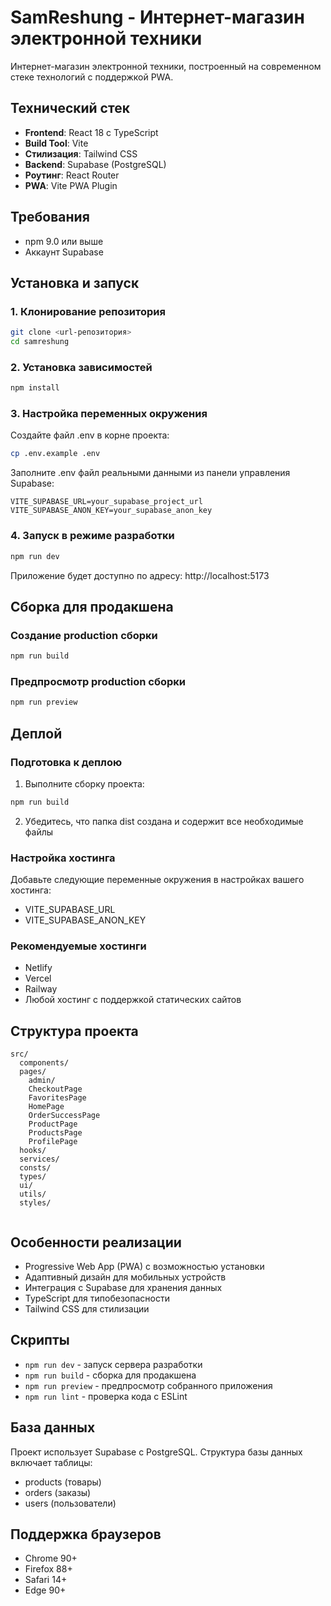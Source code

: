 # SamReshung - Интернет-магазин электронной техники

Интернет-магазин электронной техники, построенный на современном стеке технологий с поддержкой PWA.

## Технический стек

- **Frontend**: React 18 с TypeScript
- **Build Tool**: Vite
- **Стилизация**: Tailwind CSS
- **Backend**: Supabase (PostgreSQL)
- **Роутинг**: React Router
- **PWA**: Vite PWA Plugin

## Требования

- npm 9.0 или выше
- Аккаунт Supabase

## Установка и запуск

### 1. Клонирование репозитория

```bash
git clone <url-репозитория>
cd samreshung
```

### 2. Установка зависимостей

```bash
npm install
```

### 3. Настройка переменных окружения

Создайте файл .env в корне проекта:

```bash
cp .env.example .env
```

Заполните .env файл реальными данными из панели управления Supabase:

```env
VITE_SUPABASE_URL=your_supabase_project_url
VITE_SUPABASE_ANON_KEY=your_supabase_anon_key
```

### 4. Запуск в режиме разработки

```bash
npm run dev
```

Приложение будет доступно по адресу: http://localhost:5173

## Сборка для продакшена

### Создание production сборки

```bash
npm run build
```

### Предпросмотр production сборки

```bash
npm run preview
```

## Деплой

### Подготовка к деплою

1. Выполните сборку проекта:
```bash
npm run build
```

2. Убедитесь, что папка dist создана и содержит все необходимые файлы

### Настройка хостинга

Добавьте следующие переменные окружения в настройках вашего хостинга:

- VITE_SUPABASE_URL
- VITE_SUPABASE_ANON_KEY

### Рекомендуемые хостинги

- Netlify
- Vercel
- Railway
- Любой хостинг с поддержкой статических сайтов

## Структура проекта

```
src/
  components/    
  pages/ 
    admin/
    CheckoutPage
    FavoritesPage
    HomePage
    OrderSuccessPage
    ProductPage
    ProductsPage
    ProfilePage   
  hooks/
  services/ 
  consts/        
  types/   
  ui/      
  utils/        
  styles/       
  
```

## Особенности реализации

- Progressive Web App (PWA) с возможностью установки
- Адаптивный дизайн для мобильных устройств
- Интеграция с Supabase для хранения данных
- TypeScript для типобезопасности
- Tailwind CSS для стилизации

## Скрипты

- `npm run dev` - запуск сервера разработки
- `npm run build` - сборка для продакшена
- `npm run preview` - предпросмотр собранного приложения
- `npm run lint` - проверка кода с ESLint

## База данных

Проект использует Supabase с PostgreSQL. Структура базы данных включает таблицы:

- products (товары)
- orders (заказы)
- users (пользователи)


## Поддержка браузеров

- Chrome 90+
- Firefox 88+
- Safari 14+
- Edge 90+

